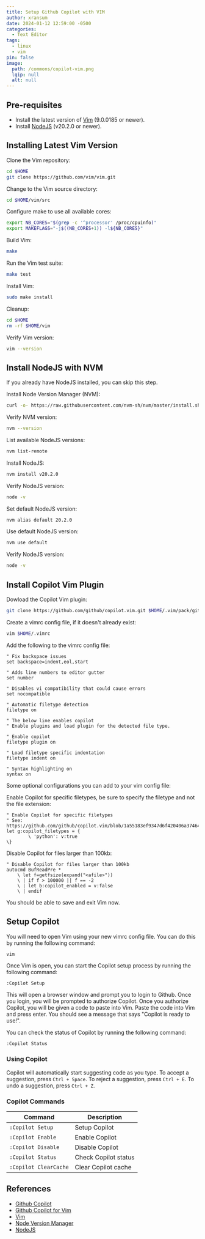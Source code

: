 ```yaml
---
title: Setup Github Copilot with VIM
author: xransum
date: 2024-01-12 12:59:00 -0500
categories:
  - Text Editor
tags:
  - linux
  - vim
pin: false
image:
  path: /commons/copilot-vim.png
  lqip: null
  alt: null
---
```



## Pre-requisites

- Install the latest version of [Vim](https://github.com/vim/vim) (9.0.0185 or newer).
- Install [NodeJS](https://nodejs.org/en/) (v20.2.0 or newer).


## Installing Latest Vim Version

Clone the Vim repository:
```bash
cd $HOME
git clone https://github.com/vim/vim.git
```

Change to the Vim source directory:
```bash
cd $HOME/vim/src
```

Configure make to use all available cores:
```bash
export NB_CORES="$(grep -c '^processor' /proc/cpuinfo)"
export MAKEFLAGS="-j$((NB_CORES+1)) -l${NB_CORES}"
```

Build Vim:
```bash
make
```

Run the Vim test suite:
```bash
make test
```

Install Vim:
```bash
sudo make install
```

Cleanup:
```bash
cd $HOME
rm -rf $HOME/vim
```

Verify Vim version:
```bash
vim --version
```


## Install NodeJS with NVM

If you already have NodeJS installed, you can skip this step.

Install Node Version Manager (NVM):
```bash
curl -o- https://raw.githubusercontent.com/nvm-sh/nvm/master/install.sh | bash
```

Verify NVM version:
```bash
nvm --version
```

List available NodeJS versions:
```bash
nvm list-remote
```

Install NodeJS:
```bash
nvm install v20.2.0
```

Verify NodeJS version:
```bash
node -v
```

Set default NodeJS version:
```bash
nvm alias default 20.2.0
```

Use default NodeJS version:
```bash
nvm use default
```

Verify NodeJS version:
```bash
node -v
```


## Install Copilot Vim Plugin

Dowload the Copilot Vim plugin:
```bash
git clone https://github.com/github/copilot.vim.git $HOME/.vim/pack/github/start/copilot.vim
```

Create a vimrc config file, if it doesn't already exist:
```bash
vim $HOME/.vimrc
```

Add the following to the vimrc config file:
```vim
" Fix backspace issues
set backspace=indent,eol,start

" Adds line numbers to editor gutter
set number

" Disables vi compatibility that could cause errors
set nocompatible

" Automatic filetype detection
filetype on

" The below line enables copilot
" Enable plugins and load plugin for the detected file type.

" Enable copilot
filetype plugin on

" Load filetype specific indentation
filetype indent on

" Syntax highlighting on
syntax on
```

Some optional configurations you can add to your vim config file:

Enable Copilot for specific filetypes, be sure to specify the filetype and not the file extension:
```vim
" Enable Copilot for specific filetypes
" See: https://github.com/github/copilot.vim/blob/1a55183ef9347d6f420406a3746474b6b9fb9ef5/doc/copilot.txt#L46
let g:copilot_filetypes = {
        \ 'python': v:true
\}
```

Disable Copilot for files larger than 100kb:
```vim
" Disable Copilot for files larger than 100kb
autocmd BufReadPre *
    \ let f=getfsize(expand("<afile>"))
    \ | if f > 100000 || f == -2
    \ | let b:copilot_enabled = v:false
    \ | endif
```

You should be able to save and exit Vim now.

## Setup Copilot

You will need to open Vim using your new vimrc config file. You can do this by running the following command:

```bash
vim
```


Once Vim is open, you can start the Copilot setup process by running the following command:
```vim
:Copilot Setup
```

This will open a browser window and prompt you to login to Github. Once you login, you will be prompted to authorize Copilot. Once you authorize Copilot, you will be given a code to paste into Vim. Paste the code into Vim and press enter. You should see a message that says "Copilot is ready to use!".

You can check the status of Copilot by running the following command:
```vim
:Copilot Status
```


### Using Copilot

Copilot will automatically start suggesting code as you type. To accept a suggestion, press `Ctrl + Space`. To reject a suggestion, press `Ctrl + E`. To undo a suggestion, press `Ctrl + Z`.


### Copilot Commands

| Command | Description |
| --- | --- |
| `:Copilot Setup` | Setup Copilot |
| `:Copilot Enable` | Enable Copilot |
| `:Copilot Disable` | Disable Copilot |
| `:Copilot Status` | Check Copilot status |
| `:Copilot ClearCache` | Clear Copilot cache |


## References

- [Github Copilot](https://copilot.github.com/)
- [Github Copilot for Vim](https://github.com/github/copilot.vim)
- [Vim](https://github.com/vim/vim)
- [Node Version Manager](https://github.com/nvm-sh/nvm)
- [NodeJS](https://nodejs.org/en/)



